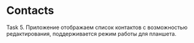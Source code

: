 # Contacts

Task 5.
Приложение отображаем список контактов с возможностью редактирования, поддерживается режим работы для планшета.
